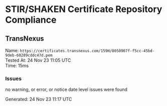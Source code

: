 # STIR/SHAKEN Certificate Repository Compliance

## TransNexus

Name: `https://certificates.transnexus.com/159H/8050907f-f5cc-45bd-9deb-60289cddc47d.pem`\
Tested At: 24 Nov 23 11:05 UTC\
Time: 15ms

### Issues

no warning, or error, or notice date level issues were found

Generated: 24 Nov 23 11:17 UTC
